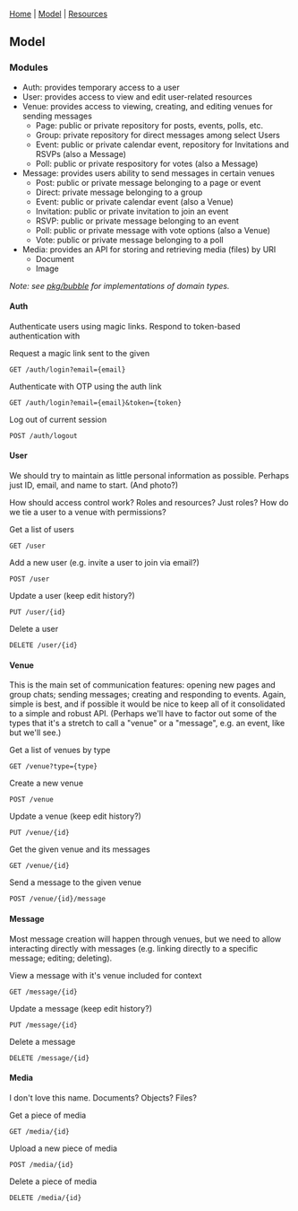 [Home](https://github.com/nikovacevic/bubble) | [Model](./MODEL.md) | [Resources](./RESOURCES.md)

## Model

### Modules
- Auth: provides temporary access to a user
- User: provides access to view and edit user-related resources
- Venue: provides access to viewing, creating, and editing venues for sending messages
  - Page: public or private repository for posts, events, polls, etc.
  - Group: private repository for direct messages among select Users
  - Event: public or private calendar event, repository for Invitations and RSVPs (also a Message)
  - Poll: public or private respository for votes (also a Message)
- Message: provides users ability to send messages in certain venues
  - Post: public or private message belonging to a page or event
  - Direct: private message belonging to a group
  - Event: public or private calendar event (also a Venue)
  - Invitation: public or private invitation to join an event
  - RSVP: public or private message belonging to an event
  - Poll: public or private message with vote options (also a Venue)
  - Vote: public or private message belonging to a poll
- Media: provides an API for storing and retrieving media (files) by URI
  - Document
  - Image

_Note: see [pkg/bubble](https://github.com/nikovacevic/bubble/tree/master/pkg/bubble) for implementations of domain types._

#### Auth
Authenticate users using magic links. Respond to token-based authentication with

Request a magic link sent to the given
```
GET /auth/login?email={email}
```
Authenticate with OTP using the auth link
```
GET /auth/login?email={email}&token={token}
```
Log out of current session
```
POST /auth/logout
```

#### User
We should try to maintain as little personal information as possible. Perhaps just ID, email, and name to start. (And photo?)

How should access control work? Roles and resources? Just roles? How do we tie a user to a venue with permissions?

Get a list of users
```
GET /user
```
Add a new user (e.g. invite a user to join via email?)
```
POST /user
```
Update a user (keep edit history?)
```
PUT /user/{id}
```
Delete a user
```
DELETE /user/{id}
```

#### Venue
This is the main set of communication features: opening new pages and group chats; sending messages; creating and responding to events. Again, simple is best, and if possible it would be nice to keep all of it consolidated to a simple and robust API. (Perhaps we'll have to factor out some of the types that it's a stretch to call a "venue" or a "message", e.g. an event, like but we'll see.)

Get a list of venues by type
```
GET /venue?type={type}
```
Create a new venue
```
POST /venue
```
Update a venue (keep edit history?)
```
PUT /venue/{id}
```
Get the given venue and its messages
```
GET /venue/{id}
```
Send a message to the given venue
```
POST /venue/{id}/message
```

#### Message
Most message creation will happen through venues, but we need to allow interacting directly with messages (e.g. linking directly to a specific message; editing; deleting).

View a message with it's venue included for context
```
GET /message/{id}
```
Update a message (keep edit history?)
```
PUT /message/{id}
```
Delete a message
```
DELETE /message/{id}
```

#### Media
I don't love this name. Documents? Objects? Files?

Get a piece of media
```
GET /media/{id}
```
Upload a new piece of media
```
POST /media/{id}
```
Delete a piece of media
```
DELETE /media/{id}
```

